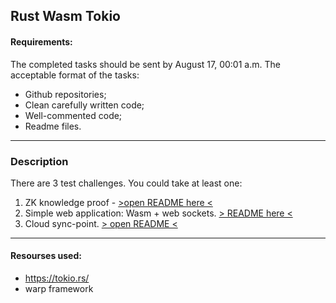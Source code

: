 ## Rust Wasm Tokio

#### Requirements:
The completed tasks should be sent by August 17, 00:01 a.m.
The acceptable format of the tasks:
- Github repositories;
- Clean carefully written code;
- Well-commented code;
- Readme files.

---

### Description
There are 3 test challenges. You could take at least one:
1. ZK knowledge proof - [>open README here <](./zk-proof/README.md)
2. Simple web application: Wasm + web sockets. [> README here <](./rust_wasm/README.md)
3. Cloud sync-point. [> open README <](./cloud_sync/README.md)

---

#### Resourses used:
- https://tokio.rs/
- warp framework

